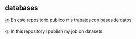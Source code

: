 ## databases

⛈️ En este repositorio publico mis trabajos con bases de datos

⛈️ In this repository I publish my job on datasets
